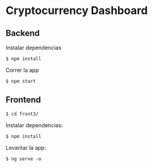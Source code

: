 # Cryptocurrency Dashboard

## Backend

Instalar dependencias

`$ npm install`

Correr la app

`$ npm start`

## Frontend

`$ cd front3/`

Instalar dependencias:

`$ npm install`

Levantar la app: 

`$ ng serve -o`
